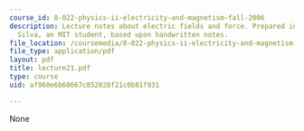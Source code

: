```yaml
---
course_id: 8-022-physics-ii-electricity-and-magnetism-fall-2006
description: Lecture notes about electric fields and force. Prepared in LaTeX by James
  Silva, an MIT student, based upon handwritten notes.
file_location: /coursemedia/8-022-physics-ii-electricity-and-magnetism-fall-2006/af960e6b68667c852028f21c0b81f931_lecture21.pdf
file_type: application/pdf
layout: pdf
title: lecture21.pdf
type: course
uid: af960e6b68667c852028f21c0b81f931

---
```

None